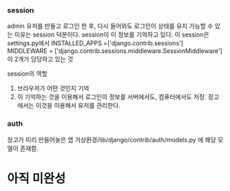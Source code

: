 ### session
admin 유저를 만들고 로그인 한 후, 다시 들어와도 로그인이 상태를 유지 가능할 수 있는 이유는 session 덕분이다.
session이 이 정보를 기억하고 있다.
이 session은 settings.py에서
INSTALLED_APPS =['django.contrib.sessions']
MIDDLEWARE = ['django.contrib.sessions.middleware.SessionMiddleware'] 
이 2개가 담당하고 있는 것

session의 역할
1. 브라우저가 어떤 것인지 기억
2. 이 기억하는 것을 이용해서 로그인의 정보를 서버에서도, 컴퓨터에서도 저장. 장고에서는 이것을 이용해서 유저를 관리한다.

### auth
장고가 미리 만들어놓은 앱
가상환경/lib/django/contrib/auth/models.py 에 해당 모델이 존재함.

# 아직 미완성